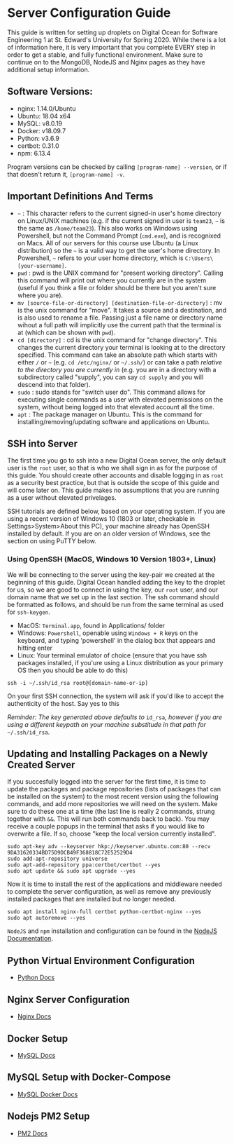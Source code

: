 # Server Configuration Guide

This guide is written for setting up droplets on Digital Ocean for Software Engineering 1 at St. Edward's University for Spring 2020. While there is a lot of information here, it is very important that you complete EVERY step in order to get a stable, and fully functional environment. Make sure to continue on to the MongoDB, NodeJS and Nginx pages as they have additional setup information.

## Software Versions:
 
 * nginx: 1.14.0/Ubuntu
 * Ubuntu: 18.04 x64
 * MySQL: v8.0.19
 * Docker: v18.09.7
 * Python: v3.6.9
 * certbot: 0.31.0
 * npm: 6.13.4

Program versions can be checked by calling `[program-name] --version`, or if that doesn't return it, `[program-name] -v`.

## Important Definitions And Terms

 * `~` : This character refers to the current signed-in user's home directory on Linux/UNIX machines (e.g. if the current signed in user is `team23`, `~` is the same as `/home/team23`). This also works on Windows using Powershell, but not the Command Prompt (`cmd.exe`), and is recognixed on Macs. All of our servers for this course use Ubuntu (a Linux distribution) so the `~` is a valid way to get the user's home directory. In Powershell, `~` refers to your user home directory, which is `C:\Users\[your-username]`.
 * `pwd` : pwd is the UNIX command for "present working directory". Calling this command will print out where you currently are in the system (useful if you think a file or folder should be there but you aren't sure where you are).
 * `mv [source-file-or-directory] [destination-file-or-directory]` : mv is the unix command for "move". It takes a source and a destination, and is also used to rename a file. Passing just a file name or directory name wihout a full path will implicitly use the current path that the terminal is at (which can be shown with `pwd`).
 * `cd [directory]` : cd is the unix command for "change directory". This changes the current directory your terminal is looking at to the directory specified. This command can take an absolute path which starts with either `/` or `~` (e.g. `cd /etc/nginx/` or `~/.ssh/`) or can take a path *relative to the directory you are currently in* (e.g. you are in a directory with a subdirectory called "supply", you can say `cd supply` and you will descend into that folder). 
 * `sudo` : sudo stands for "switch user do". This command allows for executing single commands as a user with elevated permissions on the system, without being logged into that elevated account all the time.
 * `apt` : The package manager on Ubuntu. This is the command for installing/removing/updating software and applications on Ubuntu.


## SSH into Server

The first time you go to ssh into a new Digital Ocean server, the only default user is the `root` user, so that is who we shall sign in as for the purpose of this guide. You should create other accounts and disable logging in as `root` as a security best practice, but that is outside the scope of this guide and will come later on. This guide makes no assumptions that you are running as a user without elevated privelages. 

SSH tutorials are defined below, based on your operating system. If you are using a recent version of Windows 10 (1803 or later, checkable in Settings>System>About this PC), your machine already has OpenSSH installed by default. If you are on an older version of Windows, see the section on using PuTTY below.

### Using OpenSSH (MacOS, Windows 10 Version 1803+, Linux)

We will be connecting to the server using the key-pair we created at the beginning of this guide. Digital Ocean handled adding the key to the droplet for us, so we are good to connect in using the key, our `root` user, and our domain name that we set up in the last section. The ssh command should be formatted as follows, and should be run from the same terminal as used for `ssh-keygen`.  

 - MacOS: `Terminal.app`, found in Applications/ folder
 - Windows: `Powershell`, openable using `Windows + R` keys on the keyboard, and typing 'powershell' in the dialog box that appears and hitting enter
 - Linux: Your terminal emulator of choice (ensure that you have ssh packages installed, if you'ure using a Linux distribution as your primary OS then you should be able to do this)

```
ssh -i ~/.ssh/id_rsa root@[domain-name-or-ip]
```

On your first SSH connection, the system will ask if you'd like to accept the authenticity of the host. Say yes to this

*Reminder: The key generated above defaults to* `id_rsa`*, however if you are using a different keypath on your machine substitude in that path for* `~/.ssh/id_rsa`.

## Updating and Installing Packages on a Newly Created Server

If you succesfully logged into the server for the first time, it is time to update the packages and package repositories (lists of packages that can be installed on the system) to the most recent version using the following commands, and add more repositories we will need on the system. Make sure to do these one at a time (the last line is really 2 commands, strung together with `&&`. This will run both commands back to back). You may receive a couple popups in the terminal that asks if you would like to overwrite a file. If so, choose "keep the local version currently installed".

```
sudo apt-key adv --keyserver hkp://keyserver.ubuntu.com:80 --recv 9DA31620334BD75D9DCB49F368818C72E52529D4
sudo add-apt-repository universe
sudo apt-add-repository ppa:certbot/certbot --yes
sudo apt update && sudo apt upgrade --yes
```

Now it is time to install the rest of the applications and middleware needed to complete the server configuration, as well as remove any previously installed packages that are installed but no longer needed.

```
sudo apt install nginx-full certbot python-certbot-nginx --yes
sudo apt autoremove --yes
```

`NodeJS` and `npm` installation and configuration can be found in the [NodeJS Documentation](https://github.com/nodesource/distributions/blob/master/README.md). 

## Python Virtual Environment Configuration 

* [Python Docs](python/python.md)

## Nginx Server Configuration

* [Nginx Docs](nginx/nginx.md)

## Docker Setup

* [MySQL Docs](docker/docker.md)

## MySQL Setup with Docker-Compose

* [MySQL Docker Docs](mysql/mysql.md)

## Nodejs PM2 Setup

* [PM2 Docs](pm2/pm2.md)

